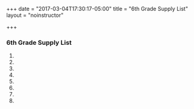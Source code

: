 +++
date = "2017-03-04T17:30:17-05:00"
title = "6th Grade Supply List"
layout = "noinstructor"

+++

### 6th Grade Supply List
 

1. 
2. 
3. 
4. 
5. 
6. 
7. 
8. 
